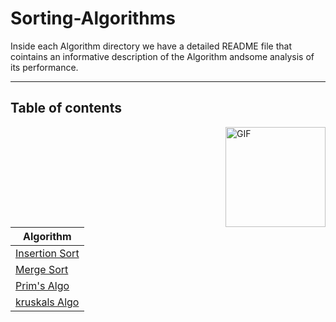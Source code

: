 # Sorting-Algorithms

Inside each Algorithm directory we have a detailed README file that cointains an informative description of the Algorithm andsome analysis of its performance.

___
## Table of contents
<img align="right" alt="GIF" height="160px" src="https://media.giphy.com/media/du3J3cXyzhj75IOgvA/giphy.gif" /> 

| Algorithm           | 
| -------             |
| [Insertion Sort](https://github.com/MAES-Pyramids/Sorting-Algorithms/tree/master/Insertion)  | 
| [Merge Sort](https://github.com/MAES-Pyramids/Sorting-Algorithms/tree/master/Merge)          |
| [Prim's Algo](https://github.com/MAES-Pyramids/Sorting-Algorithms/tree/master/Prim's)        |
| [kruskals Algo](https://github.com/MAES-Pyramids/Sorting-Algorithms/tree/master/kruskals)    |

